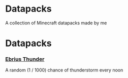 # Datapacks
A collection of Minecraft datapacks made by me

# Datapacks
### [Ebrius Thunder](https://github.com/Sadeeed/datapacks/tree/master/ebriusthunder)  
A random (1 / 1000) chance of thunderstorm every noon
